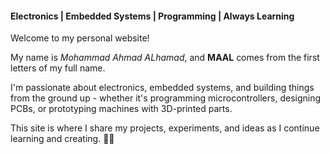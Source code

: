 #### Electronics | Embedded Systems | Programming | Always Learning

Welcome to my personal website! 

My name is *Mohammad Ahmad ALhamad*, and **MAAL** comes from the first letters of my full name.

I'm passionate about electronics, embedded systems, and building things from the ground up - whether it's programming microcontrollers, designing PCBs, or prototyping machines with 3D-printed parts.

This site is where I share my projects, experiments, and ideas as I continue learning and creating. 🚀✨
